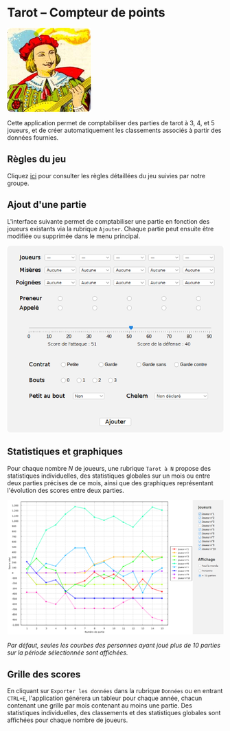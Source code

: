 # Tarot – Compteur de points

![plot](./src/main/resources/logo.png)

Cette application permet de comptabiliser des parties de tarot à 3, 4, et 5 joueurs, et de créer
automatiquement les classements associés à partir des données fournies.

## Règles du jeu

Cliquez [ici](RULES.md) pour consulter les règles détaillées du jeu suivies par notre groupe.

## Ajout d'une partie

L'interface suivante permet de comptabiliser une partie en fonction des joueurs existants via la rubrique `Ajouter`. Chaque partie peut ensuite être modifiée ou supprimée dans le menu principal.

![plot](./src/main/resources/new_game.png)

## Statistiques et graphiques

Pour chaque nombre $N$ de joueurs, une rubrique `Tarot à N` propose des statistiques individuelles, des statistiques globales sur un mois ou entre deux parties précises de ce mois, ainsi que des graphiques représentant l'évolution des scores entre deux parties.

![plot](./src/main/resources/score_graphs.png)

_Par défaut, seules les courbes des personnes ayant joué plus de 10 parties sur la période sélectionnée sont affichées._

## Grille des scores

En cliquant sur `Exporter les données` dans la rubrique `Données` ou en entrant `CTRL+E`, l'application générera un tableur pour chaque année, chacun contenant une grille par mois contenant au moins une partie. Des statistiques individuelles, des classements et des statistiques globales sont affichées pour chaque nombre de joueurs.
